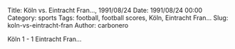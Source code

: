 Title: Köln vs. Eintracht Fran…, 1991/08/24
Date: 1991/08/24 00:00
Category: sports
Tags: football, football scores, Köln, Eintracht Fran…
Slug: koln-vs-eintracht-fran
Author: carbonero


Köln 1 - 1 Eintracht Fran…
